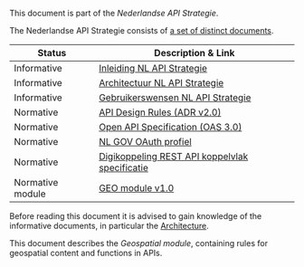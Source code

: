 This document is part of the *Nederlandse API Strategie*.

The Nederlandse API Strategie consists of [a set of distinct documents](https://www.geonovum.nl/themas/kennisplatform-apis#APIStrategie).

| Status           | Description & Link                                           |
| ---------------- | ------------------------------------------------------------ |
| Informative      | [Inleiding NL API Strategie](https://geonovum.github.io/KP-APIs/API-strategie-algemeen/Inleiding/) |
| Informative      | [Architectuur NL API Strategie](https://geonovum.github.io/KP-APIs/API-strategie-algemeen/Architectuur/) |
| Informative      | [Gebruikerswensen NL API Strategie](https://geonovum.github.io/KP-APIs/API-strategie-algemeen/Gebruikerswensen/) |
| Normative        | [API Design Rules (ADR v2.0)](https://gitdocumentatie.logius.nl/publicatie/api/adr/2.0/) |
| Normative        | [Open API Specification (OAS 3.0)](https://spec.openapis.org/oas/v3.0.1.html) |
| Normative        | [NL GOV OAuth profiel](https://gitdocumentatie.logius.nl/publicatie/api/oauth/) |
| Normative        | [Digikoppeling REST API koppelvlak specificatie](https://gitdocumentatie.logius.nl/publicatie/dk/restapi/) |
| Normative module | [GEO module v1.0](https://gitdocumentatie.logius.nl/publicatie/api/mod-geo/1.0.2/) |

Before reading this document it is advised to gain knowledge of the informative documents, in particular the [Architecture](https://geonovum.github.io/KP-APIs/API-strategie-algemeen/Architectuur/).

<!-- below: specific part for this module only -->
This document describes the *Geospatial module*, containing rules for geospatial content and functions in APIs.